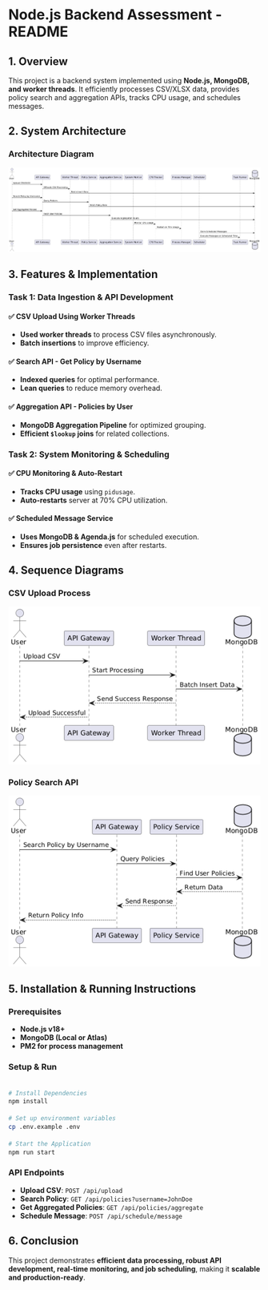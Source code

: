 # **Node.js Backend Assessment - README**

## **1. Overview**
This project is a backend system implemented using **Node.js, MongoDB, and worker threads**. It efficiently processes CSV/XLSX data, provides policy search and aggregation APIs, tracks CPU usage, and schedules messages.

## **2. System Architecture**

### **Architecture Diagram**
![System Architecture](./arch/images/mainArch.png)


## **3. Features & Implementation**

### **Task 1: Data Ingestion & API Development**
#### ✅ **CSV Upload Using Worker Threads**
- **Used worker threads** to process CSV files asynchronously.
- **Batch insertions** to improve efficiency.

#### ✅ **Search API - Get Policy by Username**
- **Indexed queries** for optimal performance.
- **Lean queries** to reduce memory overhead.

#### ✅ **Aggregation API - Policies by User**
- **MongoDB Aggregation Pipeline** for optimized grouping.
- **Efficient `$lookup` joins** for related collections.

### **Task 2: System Monitoring & Scheduling**
#### ✅ **CPU Monitoring & Auto-Restart**
- **Tracks CPU usage** using `pidusage`.
- **Auto-restarts** server at 70% CPU utilization.

#### ✅ **Scheduled Message Service**
- **Uses MongoDB & Agenda.js** for scheduled execution.
- **Ensures job persistence** even after restarts.

## **4. Sequence Diagrams**

### **CSV Upload Process**
![Upload Records](./arch/images/uploadCsv.png)


### **Policy Search API**
![searchPolicy](./arch/images/searchPolicy.png)

## **5. Installation & Running Instructions**

### **Prerequisites**
- **Node.js v18+**
- **MongoDB (Local or Atlas)**
- **PM2 for process management**

### **Setup & Run**
```sh

# Install Dependencies
npm install

# Set up environment variables
cp .env.example .env

# Start the Application
npm run start
```

### **API Endpoints**
- **Upload CSV**: `POST /api/upload`
- **Search Policy**: `GET /api/policies?username=JohnDoe`
- **Get Aggregated Policies**: `GET /api/policies/aggregate`
- **Schedule Message**: `POST /api/schedule/message`

## **6. Conclusion**
This project demonstrates **efficient data processing, robust API development, real-time monitoring, and job scheduling**, making it **scalable and production-ready**.

